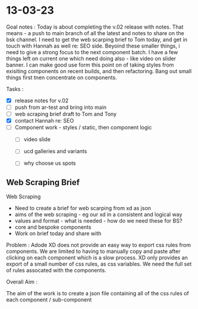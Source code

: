 # 13-03-23

Goal notes :
Today is about completing the v.02 release with notes. That means - a push to main branch of all the latest and notes to share on the bsk channel.
I need to get the web scarping brief to Tom today, and get in touch with Hannah as well re: SEO side.
Beyoind these smaller things, i need to give a strong focus to the next component batch. I have a few things left on current one which need doing also - like video on slider banner.
I can make good use form this point on of taking styles from exisiting components on recent builds, and then refactoring.
Bang out small things first tnen concentrate on components.

Tasks :
- [x] release notes for v.02
- [ ] push from ar-test and bring into main
- [ ] web scraping brief draft to Tom and Tony
- [x] contact Hannah re: SEO
- [ ] Component work - styles / static, then component logic
  - [ ] video slide
  - [ ] ucd galleries and variants
  - [ ] why choose us spots


## Web Scraping Brief

Web Scraping
- Need to create a brief for web scarping from xd as json
-   aims of the web scraping - eg our xd in a consistent and logical way
-   values and format - what is needed - how do we need these for BS?
-   core and bespoke components
- Work on brief today and share with


Problem :
Adode XD does not provide an easy way to export css rules from components. We are limited to having to manually copy and paste after clicking on each component which is a slow process. XD only provides an export of a small number of css rules, as css variables. We need the full set of rules assocated with the components.


Overall Aim :


The aim of the work is to create a json file containing all of the css rules of each component / sub-component